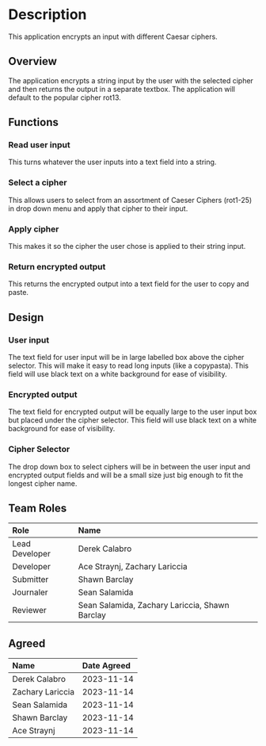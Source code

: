 # Description
This application encrypts an input with different Caesar ciphers.

## Overview
The application encrypts a string input by the user with the selected cipher and then returns the output in a separate textbox. The application will default to the popular cipher rot13.

## Functions
### Read user input 
This turns whatever the user inputs into a text field into a string. 

### Select a cipher
This allows users to select from an assortment of Caeser Ciphers (rot1-25) in drop down menu and apply that cipher to their input.

### Apply cipher
This makes it so the cipher the user chose is applied to their string input.

### Return encrypted output
This returns the encrypted output into a text field for the user to copy and paste.

## Design
### User input
The text field for user input will be in large labelled box above the cipher selector. This will make it easy to read long inputs (like a copypasta). This field will use black text on a white background for ease of visibility.

### Encrypted output
The text field for encrypted output will be equally large to the user input box but placed under the cipher selector. This field will use black text on a white background for ease of visibility.

### Cipher Selector
The drop down box to select ciphers will be in between the user input and encrypted output fields and will be a small size just big enough to fit the longest cipher name.

## Team Roles
| Role           | Name             |
| :---           | :---             |
| Lead Developer | Derek Calabro    |
| Developer      | Ace Straynj, Zachary Lariccia      |
| Submitter      | Shawn Barclay    |
| Journaler      | Sean Salamida    |
| Reviewer       | Sean Salamida, Zachary Lariccia, Shawn Barclay   |

## Agreed
| Name             | Date Agreed |
| :---             | :---        |
| Derek Calabro    | 2023-11-14  |
| Zachary Lariccia | 2023-11-14  |
| Sean Salamida    | 2023-11-14  |
| Shawn Barclay    | 2023-11-14  |
| Ace Straynj      | 2023-11-14  |
